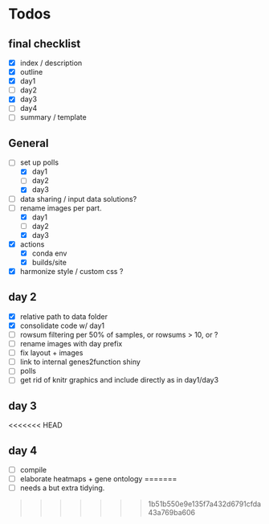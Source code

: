 # Todos

## final checklist
 - [x] index / description  
 - [x] outline  
 - [x] day1  
 - [ ] day2  
 - [x] day3  
 - [ ] day4  
 - [ ] summary / template  

## General
 - [ ] set up polls
   - [x] day1
   - [ ] day2
   - [x] day3
 - [ ] data sharing / input data solutions?
 - [ ] rename images per part.
   - [x] day1
   - [ ] day2
   - [x] day3
 - [x] actions
    - [x] conda env
    - [x] builds/site
 - [x] harmonize style / custom css ?

## day 2
  - [x] relative path to data folder
  - [x] consolidate code w/ day1
  - [ ] rowsum filtering per 50% of samples, or rowsums > 10, or ?
  - [ ] rename images with day prefix
  - [ ] fix layout + images
  - [ ] link to internal genes2function shiny
  - [ ] polls
  - [ ] get rid of knitr graphics and include directly as in day1/day3

## day 3

<<<<<<< HEAD
## day 4
 - [ ] compile
 - [ ] elaborate heatmaps + gene ontology
=======
 - [ ] needs a but extra tidying.
>>>>>>> 1b51b550e9e135f7a432d6791cfda43a769ba606
